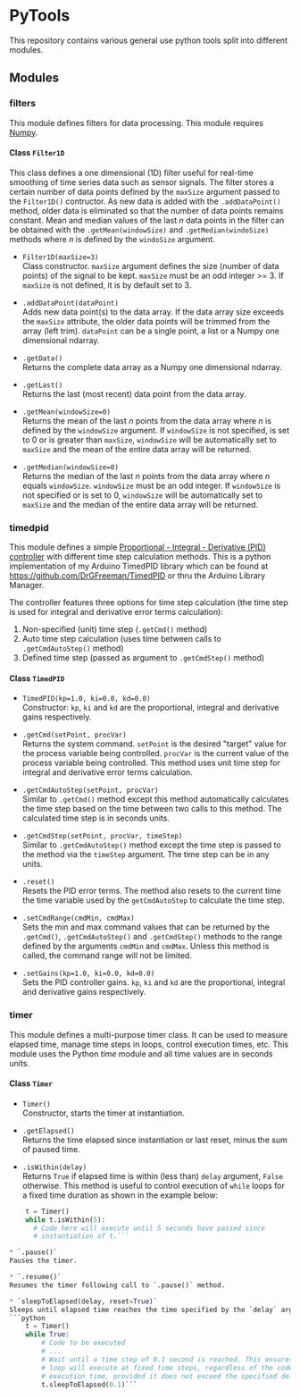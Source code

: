 # PyTools

This repository contains various general use python tools split into different modules.

## Modules

### filters
This module defines filters for data processing. This module requires [Numpy](http://www.numpy.org/).

#### Class `Filter1D`
This class defines a one dimensional (1D) filter useful for real-time smoothing of time series data such as sensor signals. The filter stores a certain number of data points defined by the `maxSize` argument passed to the `Filter1D()` contructor. As new data is added with the `.addDataPoint()` method, older data is eliminated so that the number of data points remains constant. Mean and median values of the last _n_ data points in the filter can be obtained with the `.getMean(windowSize)` and `.getMedian(windoSize)` methods where _n_ is defined by the `windoSize` argument.

* `Filter1D(maxSize=3)`  
Class constructor. `maxSize` argument defines the size (number of data points) of the signal to be kept. `maxSize` must be an odd integer >= 3. If `maxSize` is not defined, it is by default set to 3.

* `.addDataPoint(dataPoint)`  
Adds new data point(s) to the data array. If the data array size exceeds the `maxSize` attribute, the older data points will be trimmed from the array (left trim). `dataPoint` can be a single point, a list or a Numpy one dimensional ndarray.

* `.getData()`  
Returns the complete data array as a Numpy one dimensional ndarray.

* `.getLast()`  
Returns the last (most recent) data point from the data array.

* `.getMean(windowSize=0)`  
Returns the mean of the last _n_ points from the data array where _n_ is defined by the `windowSize` argument. If `windowSize` is not specified, is set to 0 or is greater than `maxSize`, `windowSize` will be automatically set to `maxSize` and the mean of the entire data array will be returned.

* `.getMedian(windowSize=0)`  
Returns the median of the last _n_ points from the data array where _n_ equals `windowSize`. `windowSize` must be an odd integer. If `windowSize` is not specified or is set to 0, `windowSize` will be automatically set to `maxSize` and the median of the entire data array will be returned.

### timedpid

This module defines a simple [Proportional - Integral - Derivative (PID) controller](https://en.wikipedia.org/wiki/PID_controller) with different time step calculation methods. This is a python implementation of my Arduino TimedPID library which can be found at https://github.com/DrGFreeman/TimedPID or thru the Arduino Library Manager.

The controller features three options for time step calculation (the time step is used for integral and derivative error terms calculation):

1. Non-specified (unit) time step (`.getCmd()` method)
1. Auto time step calculation (uses time between calls to `.getCmdAutoStep()` method)
1. Defined time step (passed as argument to `.getCmdStep()` method)

#### Class `TimedPID`

* `TimedPID(kp=1.0, ki=0.0, kd=0.0)`  
Constructor: `kp`, `ki` and `kd` are the proportional, integral and derivative gains respectively.

* `.getCmd(setPoint, procVar)`  
Returns the system command. `setPoint` is the desired "target" value for the process variable being controlled. `procVar` is the current value of the process variable being controlled. This method uses unit time step for integral and derivative error terms calculation.

* `.getCmdAutoStep(setPoint, procVar)`  
Similar to `.getCmd()` method except this method automatically calculates the time step based on the time between two calls to this method. The calculated time step is in seconds units.

* `.getCmdStep(setPoint, procVar, timeStep)`  
Similar to `.getCmdAutoStep()` method except the time step is passed to the method via the `timeStep` argument. The time step can be in any units.

* `.reset()`  
Resets the PID error terms. The method also resets to the current time the time variable used by the `getCmdAutoStep` to calculate the time step.

* `.setCmdRange(cmdMin, cmdMax)`  
Sets the min and max command values that can be returned by the `.getCmd()`, `.getCmdAutoStep()` and `.getCmdStep()` methods to the range defined by the arguments `cmdMin` and `cmdMax`. Unless this method is called, the command range will not be limited.

* `.setGains(kp=1.0, ki=0.0, kd=0.0)`  
Sets the PID controller gains. `kp`, `ki` and `kd` are the proportional, integral and derivative gains respectively.

### timer  
This module defines a multi-purpose timer class. It can be used to measure elapsed time, manage time steps in loops, control execution times, etc. This module uses the Python _time_ module and all time values are in seconds units.

#### Class `Timer`

* `Timer()`  
Constructor, starts the timer at instantiation.

* `.getElapsed()`  
Returns the time elapsed since instantiation or last reset, minus the sum of paused time.

* `.isWithin(delay)`  
Returns `True` if elapsed time is within (less than) `delay` argument, `False` otherwise. This method is useful to control execution of `while` loops for a fixed time duration as shown in the example below:
```python
    t = Timer()
    while t.isWithin(5):
      # Code here will execute until 5 seconds have passed since
      # instantiation of t.```

* `.pause()`  
Pauses the timer.

* `.resume()`  
Resumes the timer following call to `.pause()` method.

* `sleepToElapsed(delay, reset=True)`  
Sleeps until elapsed time reaches the time specified by the `delay` argument. If `reset` argument is set to `True` (default), the timer will also be reset. This method is useful to control fixed time steps in loops as shown in the example below:
```python
    t = Timer()
    while True:
        # Code to be executed
        # ...
        # Wait until a time step of 0.1 second is reached. This ensures the
        # loop will execute at fixed time steps, regardless of the code
        # execution time, provided it does not exceed the specified delay value.
        t.sleepToElapsed(0.1)```
